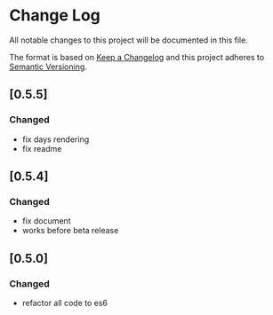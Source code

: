 # Change Log
All notable changes to this project will be documented in this file.

The format is based on [Keep a Changelog](http://keepachangelog.com/) 
and this project adheres to [Semantic Versioning](http://semver.org/).

## [0.5.5] 
### Changed
- fix days rendering
- fix readme


## [0.5.4] 
### Changed
- fix document
- works before beta release


## [0.5.0] 
### Changed
- refactor all code to es6
